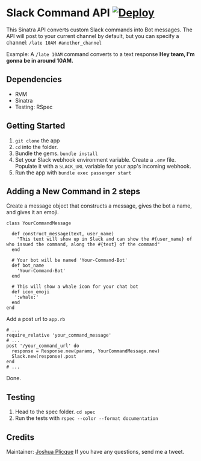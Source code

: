 # Slack Command API [![Deploy](https://www.herokucdn.com/deploy/button.png)](https://heroku.com/deploy?template=https://github.com/dearprakash/slack-command-api)

This Sinatra API converts custom Slack commands into Bot messages.
The API will post to your current channel by default, but you can specify a channel: `/late 10AM #another_channel`

Example:
A `/late 10AM` command converts to a text response **Hey team, I'm gonna be in around 10AM.**

## Dependencies

* RVM
* Sinatra
* Testing: RSpec

## Getting Started
1. `git clone` the app
2. `cd` into the folder.
3. Bundle the gems. `bundle install`
4. Set your Slack webhook environment variable. Create a `.env` file. Populate it with a `SLACK_URL` variable for your app's incoming webhook.
4. Run the app with `bundle exec passenger start`

## Adding a New Command in 2 steps

Create a message object that constructs a message, gives the bot a name, and gives it an emoji.

```
class YourCommandMessage

  def construct_message(text, user_name)
    "This text will show up in Slack and can show the #{user_name} of who issued the command, along the #{text} of the command"
  end

  # Your bot will be named 'Your-Command-Bot'
  def bot_name
    'Your-Command-Bot'
  end

  # This will show a whale icon for your chat bot
  def icon_emoji
   ':whale:'
  end
end
```

Add a post url to `app.rb`

```
# ...
require_relative 'your_command_message'
# ...
post '/your_command_url' do
  response = Response.new(params, YourCommandMessage.new)
  Slack.new(response).post
end
# ...
```

Done.

## Testing
1. Head to the spec folder. `cd spec`
2. Run the tests with `rspec --color --format documentation`

## Credits
Maintainer: [Joshua Plicque](https://twitter.com/GoHard_EveryDay)
If you have any questions, send me a tweet.
